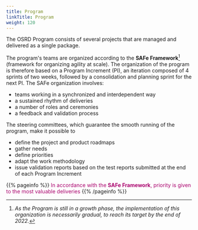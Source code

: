 ```yaml
---
title: Program
linkTitle: Program
weight: 120
---
```


The OSRD Program consists of several projects that are managed and delivered as a single package.

The program's teams are organized according to the **SAFe Framework**[^SAFe] (framework for organizing agility at scale).
The organization of the program is therefore based on a Program Increment (PI), an iteration composed of 4 sprints of two weeks, followed by a consolidation and planning sprint for the next PI.
The SAFe organization involves:

- teams working in a synchronized and interdependent way
- a sustained rhythm of deliveries
- a number of roles and ceremonies
- a feedback and validation process

The steering committees, which guarantee the smooth running of the program, make it possible to

- define the project and product roadmaps
- gather needs
- define priorities
- adapt the work methodology
- issue validation reports based on the test reports submitted at the end of each Program Increment

{{% pageinfo %}}
<font color=#aa026d>In accordance with the **SAFe Framework**, priority is given to the most valuable deliveries</font>
{{% /pageinfo %}}

[^SAFe]: *As the Program is still in a growth phase, the implementation of this organization is necessarily gradual, to reach its target by the end of 2022.*
